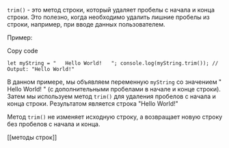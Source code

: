 `trim()` - это метод строки, который удаляет пробелы с начала и конца строки. Это полезно, когда необходимо удалить лишние пробелы из строки, например, при вводе данных пользователем.

Пример:

Copy code

`let myString = "   Hello World!   "; console.log(myString.trim()); // Output: "Hello World!"`

В данном примере, мы объявляем переменную `myString` со значением " Hello World! " (с дополнительными пробелами в начале и конце строки). Затем мы используем метод `trim()` для удаления пробелов с начала и конца строки. Результатом является строка "Hello World!"

Метод `trim()` не изменяет исходную строку, а возвращает новую строку без пробелов с начала и конца.

[[методы строк]]
